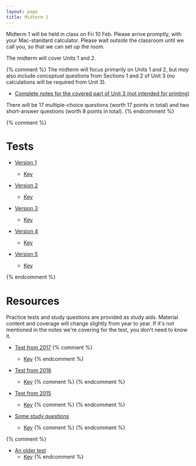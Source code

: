 ```yaml
---
layout: page
title: Midterm 1
---
```


Midterm 1 will be held in class on Fri 10 Feb. Please arrive promptly, with your Mac-standard calculator. Please wait _outside_ the classroom until we call you, so that we can set up the room.

The midterm will cover Units 1 and 2. 

{% comment %} 
The midterm will focus primarily on Units 1 and 2, but _may_ also include _conceptual_ questions from Sections 1 and 2 of Unit 3 (no calculations will be required from Unit 3).

* [Complete notes for the covered part of Unit 3 (not intended for printing)](/materials/structure_prelim.complete.pdf)

There will be 17 multiple-choice questions (worth 17 points in total) and two short-answer questions (worth 8 points in total).
{% endcomment %} 

{% comment %} 
# Tests

* [Version 1](materials/midterm1.1.test.pdf)
    * [Key](materials/midterm1.1.key.pdf)

* [Version 2](materials/midterm1.2.test.pdf)
    * [Key](materials/midterm1.2.key.pdf)

* [Version 3](materials/midterm1.3.test.pdf)
    * [Key](materials/midterm1.3.key.pdf)

* [Version 4](materials/midterm1.4.test.pdf)
    * [Key](materials/midterm1.4.key.pdf)

* [Version 5](materials/midterm1.5.test.pdf)
    * [Key](materials/midterm1.5.key.pdf)

{% endcomment %} 

# Resources

Practice tests and study questions are provided as study aids. Material content and coverage will change slightly from year to year. If it's not mentioned in the notes we're covering for the test, you don't need to know it.

* [Test from 2017](materials/2017/midterm1.1.test.pdf)
{% comment %} 
    * [Key](materials/2016/midterm1.1.key.pdf)
{% endcomment %} 

* [Test from 2016](materials/2016/midterm1.1.test.pdf)
    * [Key](materials/2016/midterm1.1.key.pdf)
{% comment %} 
{% endcomment %} 

* [Test from 2015](http://lalashan.mcmaster.ca/3SS/midterm1.1.test.pdf)
  * [Key](http://lalashan.mcmaster.ca/3SS/midterm1.1.key.pdf)
{% comment %} 
{% endcomment %} 

* [Some study questions](http://lalashan.mcmaster.ca/3SS/2014/midterm1sq.test.pdf)
  * [Key](http://lalashan.mcmaster.ca/3SS/2014/midterm1sq.key.pdf)
{% comment %} 
{% endcomment %} 

{% comment %} 
* [An older test](http://lalashan.mcmaster.ca/3SS/2015/midterm13.test.pdf)
  * [Key](http://lalashan.mcmaster.ca/3SS/2015/midterm13.key.pdf)
{% endcomment %} 
